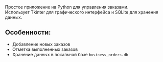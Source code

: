 Простое приложение на Python для управления заказами.  
Использует Tkinter для графического интерфейса и SQLite для хранения данных.

## Особенности:
- Добавление новых заказов
- Отметка выполненных заказов
- Хранение данных в локальной базе `business_orders.db`

